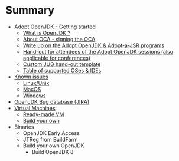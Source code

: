 # Summary

* [Adopt OpenJDK - Getting started](adopt_openjdk_-_getting_started.md)
   * [What is OpenJDK ?](what_is_openjdk.md)
   * [About OCA - signing the OCA](about_oca_-_signing_the_oca.md)
   * [Write up on the Adopt OpenJDK & Adopt-a-JSR programs](write_up_on_the_adopt_openjdk_&_adopt-a-jsr_programs.md)
   * [Hand-out for attendees of the Adopt OpenJDK sessions (also applicable for conferences)](hand-out_for_attendees_of_the_adopt_openjdk_sessions_also_applicable_for_conferences.md)
   * [Custom JUG hand-out template](custom_jug_hand-out_template.md)
   * [Table of supported OSes & IDEs](table_of_supported_oses_&_ides.md)
* [Known issues](known_issues.md)
   * [Linux/Unix](linuxunix.md)
   * [MacOS](macos.md)
   * [Windows](windows.md)
* [OpenJDK Bug database (JIRA)](openjdk_bug_database_jira.md)
* [Virtual Machines](virtual_machines.md)
   * [Ready-made VM](ready-made_vm.md)
   * [Build your own](build_your_own.md)
* Binaries
   * OpenJDK Early Access
   * JTReg from BuildFarm
   * Build your own OpenJDK
       * Build OpenJDK 8


